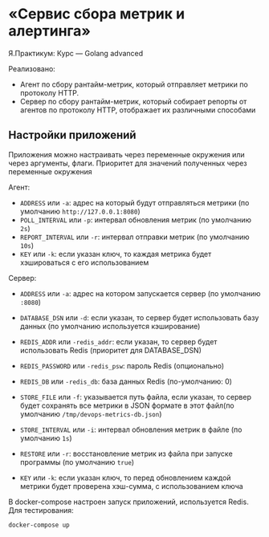 # «Сервис сбора метрик и алертинга»

Я.Практикум: Курс — Golang advanced

Реализовано:

- Агент по сбору рантайм-метрик, который отправляет метрики по протоколу HTTP.
- Сервер по сбору рантайм-метрик, который собирает репорты от агентов по протоколу HTTP, отображает их различными способами

## Настройки приложений

Приложения можно настраивать через переменные окружения или через аргументы, флаги. Приоритет для значений полученных через переменные окружения

Агент:

- `ADDRESS` или `-a`: адрес на который будут отправляться метрики (по умолчанию `http://127.0.0.1:8080`)
- `POLL_INTERVAL` или `-p`: интервал обновления метрик (по умолчанию `2s`)
- `REPORT_INTERVAL` или `-r`: интервал отправки метрик (по умолчанию `10s`)
- `KEY` или `-k`: если указан ключ, то каждая метрика будет хэшироваться с его использованием

Сервер:

- `ADDRESS` или `-a`: адрес на котором запускается сервер  (по умолчанию `:8080`)

- `DATABASE_DSN` или `-d`: если указан, то сервер будет использовать базу данных (по умолчанию используется кэширование)

- `REDIS_ADDR` или `-redis_addr`: если указан, то сервер будет использовать Redis (приоритет для DATABASE_DSN)
- `REDIS_PASSWORD` или `-redis_psw`: пароль Redis (опционально)
- `REDIS_DB` или `-redis_db`: база данных Redis (по-умолчанию: 0)

- `STORE_FILE` или `-f`: указывается путь файла, если указан, то сервер будет сохранять все метрики в JSON формате в этот файл(по умолчанию `/tmp/devops-metrics-db.json`)
- `STORE_INTERVAL` или `-i`: интервал обновления метрик в файле (по умолчанию `1s`)
- `RESTORE` или `-r`: восстановление метрик из файла при запуске программы (по умолчанию `true`)
- `KEY` или `-k`: если указан ключ, то перед обновлением каждой метрики будет проверена хэш-сумма, с использованием ключа

В docker-compose настроен запуск приложений, используется Redis.
Для тестирования:

```bash
docker-compose up
```
